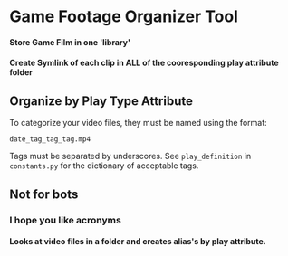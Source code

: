 # Game Footage Organizer Tool
#### Store Game Film in one 'library'
#### Create Symlink of each clip in ALL of the cooresponding play attribute folder
## Organize by Play Type Attribute

To categorize your video files, they must be named using the format:
```
date_tag_tag_tag.mp4
```
Tags must be separated by underscores. See `play_definition` in `constants.py` for the dictionary of acceptable tags.

## **Not for bots**
### I hope you like acronyms
#### Looks at video files in a folder and creates alias's by play attribute.

